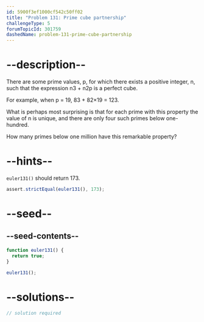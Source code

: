 ```yaml
---
id: 5900f3ef1000cf542c50ff02
title: "Problem 131: Prime cube partnership"
challengeType: 5
forumTopicId: 301759
dashedName: problem-131-prime-cube-partnership
---
```


# --description--

There are some prime values, p, for which there exists a positive integer, n, such that the expression n3 + n2p is a perfect cube.

For example, when p = 19, 83 + 82×19 = 123.

What is perhaps most surprising is that for each prime with this property the value of n is unique, and there are only four such primes below one-hundred.

How many primes below one million have this remarkable property?

# --hints--

`euler131()` should return 173.

```js
assert.strictEqual(euler131(), 173);
```

# --seed--

## --seed-contents--

```js
function euler131() {
  return true;
}

euler131();
```

# --solutions--

```js
// solution required
```
